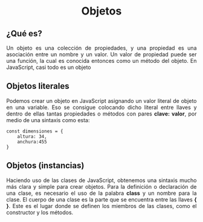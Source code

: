 <h1 align="center"><strong>Objetos</strong></h1>

<h2><strong>¿Qué es?</strong></h2>
    <p align="justify">Un objeto es una colección de propiedades, y una propiedad es una asociación entre un nombre y un valor. Un valor de propiedad puede ser una función, la cual es conocida entonces como un método del objeto. En JavaScript, casi todo es un objeto</p>

<h2><strong>Objetos literales</strong></h2>
    <p align="justify">Podemos crear un objeto en JavaScript asignando un valor literal de objeto en una variable. Eso se consigue colocando dicho literal entre llaves y dentro de ellas tantas propiedades o métodos con pares <b>clave: valor</b>, por medio de una sintaxis como esta:<p>

    const dimensiones = {
        altura: 34,
        anchura:455
    }

<h2><strong>Objetos (instancias)</strong></h2>
    <p align="justify">Haciendo uso de las clases de JavaScript, obtenemos una sintaxis mucho más clara y simple para crear objetos. Para la definición o declaración de una clase, es necesario el uso de la palabra <b>class</b> y un nombre para la clase. El cuerpo de una clase es la parte que se encuentra entre las llaves <b>{ }</b>. Este es el lugar donde se definen los miembros de las clases, como el constructor y los métodos.</p>